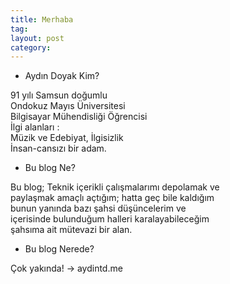 ```yaml
---
title: Merhaba
tag:
layout: post
category:
---
```


- Aydın Doyak Kim?  

91 yılı Samsun doğumlu  
Ondokuz Mayıs Üniversitesi  
Bilgisayar Mühendisliği Öğrencisi  
İlgi alanları :  
Müzik ve Edebiyat, İlgisizlik  
İnsan-cansızı bir adam.  

- Bu blog Ne?  

Bu blog; Teknik içerikli çalışmalarımı depolamak ve  
paylaşmak amaçlı açtığım; hatta geç bile kaldığım  
bunun yanında bazı şahsi düşüncelerim ve  
içerisinde bulunduğum halleri karalayabileceğim  
şahsıma ait mütevazi bir alan.  

- Bu blog Nerede?  

Çok yakında! -> aydintd.me  
